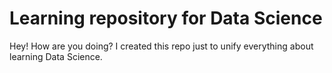 # Learning repository for Data Science

Hey! How are you doing? I created this repo just to unify everything about learning Data Science.

